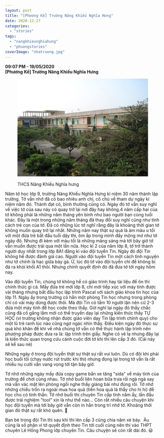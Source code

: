 ```yaml
---
layout: post
title: "[Phương Kể] Trường Năng Khiếu Nghĩa Hưng"
date: 2020-12-27
categories: 
  - "stories"
tags: 
  - "nangkhieunghiahung"
  - "phuongstories"
coverImage: "nhatruong.jpg"
---
```


**09:07 PM - 19/05/2020**  
**\[Phương Kể\] Trường Năng Khiếu Nghĩa Hưng**

<figure>

[![](images/816ce-nhatruong.jpg)](https://draft.blogger.com/u/1/blog/post/edit/2806561286681450492/4535113799496075607#)

<figcaption>

THCS Năng Khiếu Nghĩa hưng

</figcaption>

</figure>

Năm tớ học lớp 9, trường Năng Khiếu Nghĩa Hưng kỉ niệm 30 năm thành lập trường. Tớ vẫn nhớ đã có bao nhiêu anh chị, cô chú về tham dự ngày kỉ niệm năm đó. Thành đạt có, bình thường cũng có. Ngày đó tớ vẫn suy nghĩ về việc tớ của sau này có quay trở lại nơi đây hay không.4 năm cấp hai của tớ không phải là những năm tháng yên bình như bao người bạn cùng tuổi khác. Đây là một trong những năm tháng đã thay đổi suy nghĩ cũng như tính cách trẻ con của tớ. Đã có những lúc tớ nghĩ rằng đây là khoảng thời gian tớ không muốn quay trở lại nhất. Những năm nay thật sự quá là ảm màu u tối với một đứa trẻ bắt đầu tuổi dậy thì, ôm ấp trong mình đầy mộng mơ như tớ ngày đó. Nhưng đi kèm với màu tối là những mảng sáng mà tới bây giờ tớ vẫn muốn được trải qua một lần nữa. Học kì 2 của năm lớp 8, tớ trở thành người duy nhất trong lớp 8A1 đăng kí vào đội tuyển Tin. Ngày đó đội Tin không hề được đánh giá cao. Người vào đội tuyển Tin một cách tình nguyện như tớ chính là hạc giữa bày gà. Ừ, lúc đó tớ vào đội tuyển chỉ để không bị đá ra khỏi khối A1 thôi. Nhưng chính quyết định đó đã đưa tớ tới ngày hôm nay. 

Vào đội tuyển Tin, chúng tớ không hề có giáo trình hay tài liệu để ôn thi chính thức gì cả. Mấy đứa trẻ mới lớp 8, chỉ mới tiếp xúc với máy tính được vài tháng nhưng bắt đầu học lập trình Pascal với sách giáo khoa tin học của lớp 11. Ngày ấy trong trường có hẳn một phòng Tin học nhưng trong phòng chỉ có vài máy dùng được thôi. Mà đội Tin có tầm 10 người lận nên cứ 2-3 đứa một máy tính để học code theo thầy. Giờ nghĩ lại ngày đó thầy chắc cũng đã cố gắng lắm mới có thể truyền dạy lại những kiến thức thầy TỰ HỌC (vì trường không nhận được giáo viên dạy Tin lập trình chính quy) cho một lũ trẻ ranh lúc nào cũng ngơ ngác nhìn thầy. Điều kiện ngày đó thực sự quá khó khăn để khi về nhà chúng tớ vẫn có thể thực hành lập trình nên phương pháp được đưa ra là: lập trình trên giấy. Nghe có vẻ lạ nhưng đây lại là kiến thức quan trọng cứu cánh cuộc đời tớ khi thi lên cấp 3 đó. (Cái này sẽ kể sau nè)

Những ngày ở trong đội tuyển thật sự thật sự rất vui luôn. Dù có đôi khi phải học buổi tối (chạy nước rút trước khi thi) nhưng đọng lại trong tớ vẫn là rất nhiều nụ cười vẫn vang vọng tới tận bây giờ.

Tớ nhớ những ngày mấy đứa copy game bắn xe tăng "sida" về máy tính của trường để chơi cùng nhau. Tớ nhớ buổi liên hoan bữa trưa rồi ngà ngà say mà vẫn vác mặt lên phòng ngồi nghe thầy giảng bài như đúng rồi. Tớ nhớ những chiều trốn ra ngoài mua hoa quả (tiền hoa quả là thầy cho hi hi) để học cho có tinh thần. Tớ nhớ buổi thi chuyên Tin cấp tỉnh năm ấy, lần đầu được trải nghiệm "tool" xịn là như thế nào... Còn rất nhiều câu chuyện khi học đội tuyển mà tới bây giờ vẫn còn in hằn trong trí nhớ tớ. Khoảng thời gian đó thật sự rất khó quên. 🙂

Bạn bè trong đội Tin thì sau khi thi lên cấp 3 cũng chia năm xé bảy.  Âu cũng là số phận vì tớ quyết định theo Tin tới cuối cùng nên thi vào THPT chuyên Lê Hồng Phong lớp chuyên Tin. Câu chuyện sẽ còn rất dài đó. 😃
